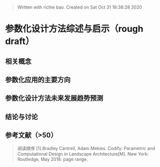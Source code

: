 


> Written with richie bao. Created on Sat Oct 31 18:38:28 2020
# 参数化设计方法综述与启示（rough draft）

## 相关概念


## 参数化应用的主要方向


##  参数化设计方法未来发展趋势预测


## 结论与讨论


## 参考文献（>50）
> 阅读顺序
[1].Bradley Cantrell, Adam Mekies. Codify: Parametric and Computational Design in Landscape Architecture[M]. New York: Routledge, May 2018: page range. 

<!--stackedit_data:
eyJoaXN0b3J5IjpbNzcxMzc4NzQ0LC0xODExMzY3Mjg2LC0xNj
M1MDk2NjE1LDc3MTk4NzEzOCwxMzUyMzI3NTg0LC01NjMzODEz
MDgsMTc1MzQ0NTEyMCwxMjE5ODg5ODg0XX0=
-->